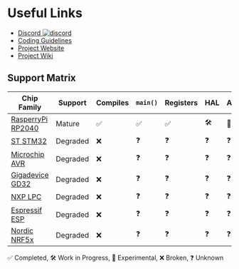 # Useful Links

- [Discord ![discord](https://img.shields.io/discord/824493524413710336.svg?logo=discord)](https://discord.gg/ShUWykk38X)
- [Coding Guidelines](https://github.com/ZigEmbeddedGroup/.github/blob/main/GUIDELINES.md)
- [Project Website](https://microzig.tech)
- [Project Wiki](https://wiki.microzig.tech)

## Support Matrix

| Chip Family                                                                 | Support  | Compiles | `main()` | Registers | HAL | Abstractions | CI Status                                                                                                          |
| --------------------------------------------------------------------------- | -------- | -------- | -------- | --------- | --- | ------------ | ------------------------------------------------------------------------------------------------------------------ |
| [RasperryPi RP2040](https://github.com/ZigEmbeddedGroup/raspberrypi-rp2040) | Mature   | ✅        | ✅        | ✅         | 🛠   | 🧪            | ![Build](https://github.com/ZigEmbeddedGroup/raspberrypi-rp2040/actions/workflows/build.yml/badge.svg?branch=main) |
| [ST STM32](https://github.com/ZigEmbeddedGroup/stmicro-stm32)               | Degraded | ❌        | ❓        | ❓         | ❓   | ❓            |                                                                                                                    |
| [Microchip AVR](https://github.com/ZigEmbeddedGroup/microchip-atmega)       | Degraded | ❌        | ❓        | ❓         | ❓   | ❓            |                                                                                                                    |
| [Gigadevice GD32](https://github.com/ZigEmbeddedGroup/gigadevice-gd32)      | Degraded | ❌        | ❓        | ❓         | ❓   | ❓            |                                                                                                                    |
| [NXP LPC](https://github.com/ZigEmbeddedGroup/nxp-lpc)                      | Degraded | ❌        | ❓        | ❓         | ❓   | ❓            |                                                                                                                    |
| [Espressif ESP](https://github.com/ZigEmbeddedGroup/espressif-esp)          | Degraded | ❌        | ❓        | ❓         | ❓   | ❓            |                                                                                                                    |
| [Nordic NRF5x](https://github.com/ZigEmbeddedGroup/nordic-nrf5x)            | Degraded | ❌        | ❓        | ❓         | ❓   | ❓            |                                                                                                                    |

✅ Completed, 🛠 Work in Progress, 🧪 Experimental, ❌ Broken, ❓ Unknown